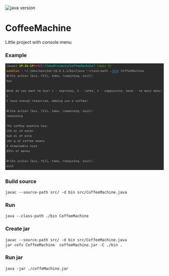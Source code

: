 ![java version](https://img.shields.io/badge/java-18-brightgreen)
# CoffeeMachine
Little project with console menu

### Example
![Example](Example.png)


### Build source
```shell
javac --source-path src/ -d bin src/CoffeeMachine.java
```

### Run
```shell
java --class-path ./bin CoffeeMachine
```

### Create jar
```shell
javac --source-path src/ -d bin src/CoffeeMachine.java
jar cefv CoffeeMachine  coffeeMachine.jar -C ./bin .
```

### Run jar
```shell
java -jar ./coffeMachine.jar
```